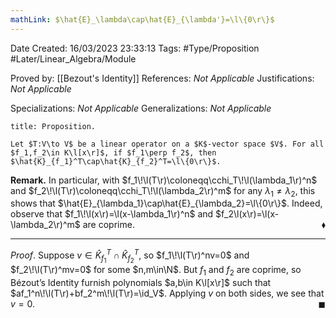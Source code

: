 ```yaml
---
mathLink: $\hat{E}_\lambda\cap\hat{E}_{\lambda'}=\l\{0\r\}$
---
```


<div class="topSpace"></div>

Date Created: 16/03/2023 23:33:13
Tags: #Type/Proposition #Later/Linear_Algebra/Module

Proved by: [[Bezout's Identity]]
References: _Not Applicable_
Justifications: _Not Applicable_

Specializations: _Not Applicable_
Generalizations: _Not Applicable_

``` ad-Proposition
title: Proposition.

Let $T:V\to V$ be a linear operator on a $K$-vector space $V$. For all $f_1,f_2\in K\l[x\r]$, if $f_1\perp f_2$, then $\hat{K}_{f_1}^T\cap\hat{K}_{f_2}^T=\l\{0\r\}$.

```

**Remark.** In particular, with $f_1\!\l(T\r)\coloneqq\cchi_T\!\l(\lambda_1\r)^n$ and $f_2\!\l(T\r)\coloneqq\cchi_T\!\l(\lambda_2\r)^m$ for any $\lambda_1\neq\lambda_2$, this shows that $\hat{E}_{\lambda_1}\cap\hat{E}_{\lambda_2}=\l\{0\r\}$. Indeed, observe that $f_1\!\l(x\r)=\l(x-\lambda_1\r)^n$ and $f_2\l(x\r)=\l(x-\lambda_2\r)^m$ are coprime.<span style="float:right;">$\blacklozenge$</span>

---

_Proof_. Suppose $v\in\hat{K}_{f_1}^T\cap\hat{K}_{f_2}^T$, so $f_1\!\l(T\r)^nv=0$ and $f_2\!\l(T\r)^mv=0$ for some $n,m\in\N$. But $f_1$ and $f_2$ are coprime, so Bézout$\textrm{'}$s Identity furnish polynomials $a,b\in K\l[x\r]$ such that $af_1^n\!\l(T\r)+bf_2^m\!\l(T\r)=\id_V$. Applying $v$ on both sides, we see that $v=0$.<span style="float:right;">$\blacksquare$</span>
